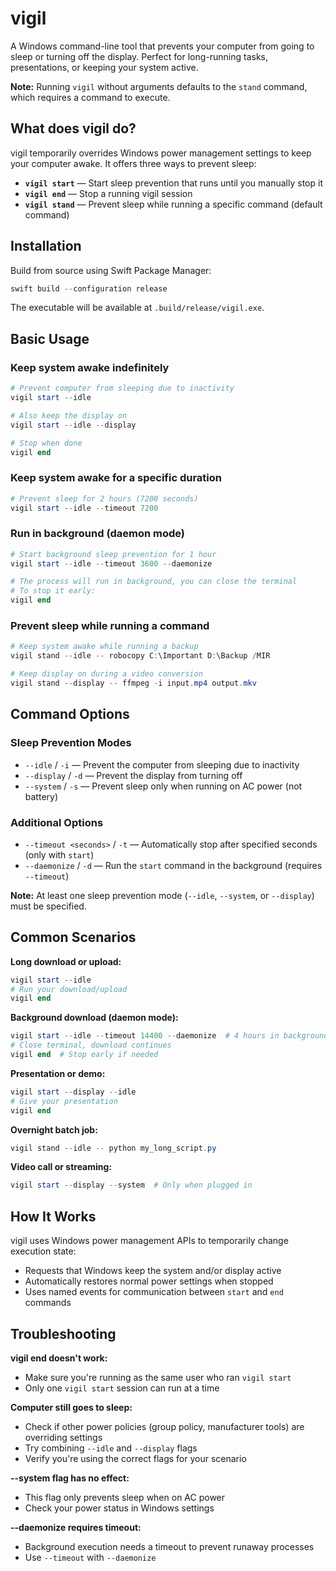 # vigil

A Windows command-line tool that prevents your computer from going to sleep or turning off the display. Perfect for long-running tasks, presentations, or keeping your system active.

**Note:** Running `vigil` without arguments defaults to the `stand` command, which requires a command to execute.

## What does vigil do?

vigil temporarily overrides Windows power management settings to keep your computer awake. It offers three ways to prevent sleep:

- **`vigil start`** — Start sleep prevention that runs until you manually stop it
- **`vigil end`** — Stop a running vigil session
- **`vigil stand`** — Prevent sleep while running a specific command (default command)

## Installation

Build from source using Swift Package Manager:

```powershell
swift build --configuration release
```

The executable will be available at `.build/release/vigil.exe`.

## Basic Usage

### Keep system awake indefinitely

```powershell
# Prevent computer from sleeping due to inactivity
vigil start --idle

# Also keep the display on
vigil start --idle --display

# Stop when done
vigil end
```

### Keep system awake for a specific duration

```powershell
# Prevent sleep for 2 hours (7200 seconds)
vigil start --idle --timeout 7200
```

### Run in background (daemon mode)

```powershell
# Start background sleep prevention for 1 hour
vigil start --idle --timeout 3600 --daemonize

# The process will run in background, you can close the terminal
# To stop it early:
vigil end
```

### Prevent sleep while running a command

```powershell
# Keep system awake while running a backup
vigil stand --idle -- robocopy C:\Important D:\Backup /MIR

# Keep display on during a video conversion
vigil stand --display -- ffmpeg -i input.mp4 output.mkv
```

## Command Options

### Sleep Prevention Modes

- `--idle` / `-i` — Prevent the computer from sleeping due to inactivity
- `--display` / `-d` — Prevent the display from turning off
- `--system` / `-s` — Prevent sleep only when running on AC power (not battery)

### Additional Options

- `--timeout <seconds>` / `-t` — Automatically stop after specified seconds (only with `start`)
- `--daemonize` / `-d` — Run the `start` command in the background (requires `--timeout`)

**Note:** At least one sleep prevention mode (`--idle`, `--system`, or `--display`) must be specified.

## Common Scenarios

**Long download or upload:**
```powershell
vigil start --idle
# Run your download/upload
vigil end
```

**Background download (daemon mode):**
```powershell
vigil start --idle --timeout 14400 --daemonize  # 4 hours in background
# Close terminal, download continues
vigil end  # Stop early if needed
```

**Presentation or demo:**
```powershell
vigil start --display --idle
# Give your presentation
vigil end
```

**Overnight batch job:**
```powershell
vigil stand --idle -- python my_long_script.py
```

**Video call or streaming:**
```powershell
vigil start --display --system  # Only when plugged in
```

## How It Works

vigil uses Windows power management APIs to temporarily change execution state:
- Requests that Windows keep the system and/or display active
- Automatically restores normal power settings when stopped
- Uses named events for communication between `start` and `end` commands

## Troubleshooting

**vigil end doesn't work:**
- Make sure you're running as the same user who ran `vigil start`
- Only one `vigil start` session can run at a time

**Computer still goes to sleep:**
- Check if other power policies (group policy, manufacturer tools) are overriding settings
- Try combining `--idle` and `--display` flags
- Verify you're using the correct flags for your scenario

**--system flag has no effect:**
- This flag only prevents sleep when on AC power
- Check your power status in Windows settings

**--daemonize requires timeout:**
- Background execution needs a timeout to prevent runaway processes
- Use `--timeout` with `--daemonize`

